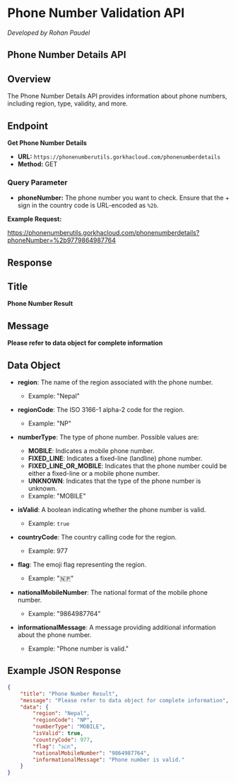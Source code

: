 # Phone Number Validation API
_Developed by Rohan Paudel_

## Phone Number Details API

## Overview
The Phone Number Details API provides information about phone numbers, including region, type, validity, and more.

## Endpoint

**Get Phone Number Details**

- **URL:** `https://phonenumberutils.gorkhacloud.com/phonenumberdetails`
- **Method:** GET

### Query Parameter

- **phoneNumber:** The phone number you want to check. Ensure that the + sign in the country code is URL-encoded as `%2b`.

**Example Request:**

https://phonenumberutils.gorkhacloud.com/phonenumberdetails?phoneNumber=%2b9779864987764

## Response

## Title
**Phone Number Result**

## Message
**Please refer to data object for complete information**

## Data Object

- **region**: The name of the region associated with the phone number.
  - Example: "Nepal"
  
- **regionCode**: The ISO 3166-1 alpha-2 code for the region.
  - Example: "NP"

- **numberType**: The type of phone number. Possible values are:
  - **MOBILE**: Indicates a mobile phone number.
  - **FIXED_LINE**: Indicates a fixed-line (landline) phone number.
  - **FIXED_LINE_OR_MOBILE**: Indicates that the phone number could be either a fixed-line or a mobile phone number.
  - **UNKNOWN**: Indicates that the type of the phone number is unknown.
  - Example: "MOBILE"

- **isValid**: A boolean indicating whether the phone number is valid.
  - Example: `true`

- **countryCode**: The country calling code for the region.
  - Example: 977

- **flag**: The emoji flag representing the region.
  - Example: "🇳🇵"

- **nationalMobileNumber**: The national format of the mobile phone number.
  - Example: "9864987764"

- **informationalMessage**: A message providing additional information about the phone number.
  - Example: "Phone number is valid."

## Example JSON Response

```json
{
    "title": "Phone Number Result",
    "message": "Please refer to data object for complete information",
    "data": {
        "region": "Nepal",
        "regionCode": "NP",
        "numberType": "MOBILE",
        "isValid": true,
        "countryCode": 977,
        "flag": "🇳🇵",
        "nationalMobileNumber": "9864987764",
        "informationalMessage": "Phone number is valid."
    }
}
